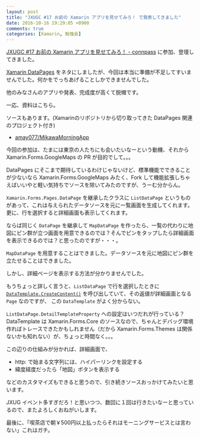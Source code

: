 ```yaml
---
layout: post
title: "JXUGC #17 お前の Xamarin アプリを見せてみろ！ で発表してきました"
date: 2016-10-16 19:29:05 +0900
comments: true
categories: [Xamarin, 勉強会]
---
```


[JXUGC #17 お前の Xamarin アプリを見せてみろ！ - connpass](http://jxug.connpass.com/event/39470/) に参加、登壇してきました。

<!--more-->

[Xamarin DataPages](https://developer.xamarin.com/guides/xamarin-forms/datapages/) をネタにしましたが、今回は本当に準備が不足してすいませんでした。何かをでっちあげることしかできませんでした。

他のみなさんのアプリや発表、完成度が高くて脱帽です。

一応、資料はこちら。

<script async class="speakerdeck-embed" data-id="f7a39d6e6d5742a185231e1e4e1d8953" data-ratio="1.77777777777778" src="//speakerdeck.com/assets/embed.js"></script>

ソースもあります。(Xamarinのリポジトリから切り取ってきた DataPages 関連のプロジェクト付き)

* [amay077/MikawaMorningApp](https://github.com/amay077/MikawaMorningApp)

今回の参加は、たまには東京の人たちにも会いたいなーという動機、それから Xamarin.Forms.GoogleMaps の PR が目的でして。。。

DataPages にそこまで期待しているわけじゃないけど、標準機能でできることが少ないなら Xamarin.Forms.GoogleMaps みたく、Fork して機能拡張しちゃえばいいやと軽い気持ちでソースを除いてみたのですが、うーむ分からん。

``Xamarin.Forms.Pages.DataPage`` を継承したクラスに ``ListDataPage`` というものがあって、これは与えられたデータソースを元に一覧画面を生成してくれます。更に、行を選択すると詳細画面も表示してくれます。

ならば同じく ``DataPage`` を継承して ``MapDataPage`` を作ったら、一覧の代わりに地図にピン群が立つ画面を用意できるのでは？そんでピンをタップしたら詳細画面を表示できるのでは？と思ったのですが・・・。

``MapDataPage`` を用意することはできました。データソースを元に地図にピン群を立たせることはできました。

しかし、詳細ページを表示する方法が分かりませんでした。

もうちょっと詳しく言うと、``ListDataPage`` で行を選択したときに [``DataTemplate.CreateContent()``](https://github.com/amay077/MikawaMorningApp/blob/master/Xamarin.Forms.Pages/ListDataPage.cs#L46) を呼び出していて、その返値が詳細画面となる ``Page`` なのですが、 この ``DataTemplate`` がよく分からない。

``ListDataPage.DetailTemplateProperty`` への設定はいつだれが行っている？ DataTemplate は Xamarin.Forms.Core のソースなので、ちゃんとデバッグ環境作ればトレースできたかもしれません（だから Xamarin.Forms.Themes は関係ないかも知れない）が、ちょっと時間なく。。。

この辺りの仕組みが分かれば、詳細画面で、

* http: で始まる文字列には、ハイパーリンクを設定する
* 緯度経度だったら「地図」ボタンを表示する

などのカスタマイズもできると思うので、引き続きソースおっかけてみたいと思います。

JXUG イベント多すぎだろ！と思いつつ、数回に１回は行きたいなーと思っているので、またよろしくおねがいします。

最後に、「喫茶店で朝￥500円以上払ったらそれはモーニングサービスとは言わない」これはガチ。
